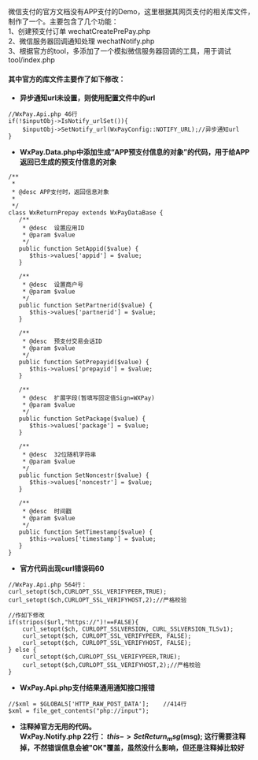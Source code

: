 微信支付的官方文档没有APP支付的Demo，这里根据其网页支付的相关库文件，制作了一个。主要包含了几个功能：<br/>1、创建预支付订单 wechatCreatePrePay.php<br/>2、微信服务器回调通知处理 wechatNotify.php<br/>3、根据官方的tool，多添加了一个模拟微信服务器回调的工具，用于调试 tool/index.php

#### 其中官方的库文件主要作了如下修改：

- **异步通知url未设置，则使用配置文件中的url**
```
//WxPay.Api.php 46行
if(!$inputObj->IsNotify_urlSet()){
	$inputObj->SetNotify_url(WxPayConfig::NOTIFY_URL);//异步通知url
}
```

- **WxPay.Data.php中添加生成“APP预支付信息的对象”的代码，用于给APP返回已生成的预支付信息的对象**
```
/**
 *
 * @desc APP支付时，返回信息对象
 *
 */
class WxReturnPrepay extends WxPayDataBase {
   /**
    * @desc  设置应用ID
    * @param $value
    */
   public function SetAppid($value) {
      $this->values['appid'] = $value;
   }

   /**
    * @desc  设置商户号
    * @param $value
    */
   public function SetPartnerid($value) {
      $this->values['partnerid'] = $value;
   }

   /**
    * @desc  预支付交易会话ID
    * @param $value
    */
   public function SetPrepayid($value) {
      $this->values['prepayid'] = $value;
   }

   /**
    * @desc  扩展字段(暂填写固定值Sign=WXPay)
    * @param $value
    */
   public function SetPackage($value) {
      $this->values['package'] = $value;
   }

   /**
    * @desc  32位随机字符串
    * @param $value
    */
   public function SetNoncestr($value) {
      $this->values['noncestr'] = $value;
   }

   /**
    * @desc  时间戳
    * @param $value
    */
   public function SetTimestamp($value) {
      $this->values['timestamp'] = $value;
   }
}
```

- **官方代码出现curl错误码60**
```
//WxPay.Api.php 564行：
curl_setopt($ch,CURLOPT_SSL_VERIFYPEER,TRUE);
curl_setopt($ch,CURLOPT_SSL_VERIFYHOST,2);//严格校验

//作如下修改
if(stripos($url,"https://")!==FALSE){
	curl_setopt($ch, CURLOPT_SSLVERSION, CURL_SSLVERSION_TLSv1);
 	curl_setopt($ch, CURLOPT_SSL_VERIFYPEER, FALSE);
 	curl_setopt($ch, CURLOPT_SSL_VERIFYHOST, FALSE);
} else {
	curl_setopt($ch,CURLOPT_SSL_VERIFYPEER,TRUE);
 	curl_setopt($ch,CURLOPT_SSL_VERIFYHOST,2);//严格校验
}
```

- **WxPay.Api.php支付结果通用通知接口报错**
```
//$xml = $GLOBALS['HTTP_RAW_POST_DATA'];	//414行
$xml = file_get_contents("php://input");
```

- **注释掉官方无用的代码。<br/>WxPay.Notify.php 22行： $this->SetReturn_msg($msg);    这行需要注释掉，不然错误信息会被"OK"覆盖，虽然没什么影响，但还是注释掉比较好**
